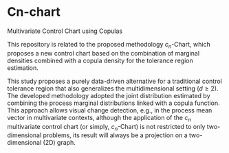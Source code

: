 # Cn-chart
Multivariate Control Chart using Copulas 

This repository is related to the proposed methodology $c_n$-Chart, which proposes a new control chart based on the combination of marginal densities combined with a copula density for the tolerance region estimation.

This study proposes a purely data-driven alternative for a traditional control tolerance region that also generalizes the multidimensional setting ($d \geq 2$). The developed methodology adopted the joint distribution estimated by combining the process marginal distributions linked with a copula function. This approach allows visual change detection, e.g., in the process mean vector in multivariate contexts, although the application of the $c_n$ multivariate control chart (or simply, $c_n$-Chart) is not restricted to only two-dimensional problems, its result will always be a projection on a two-dimensional (2D) graph.
